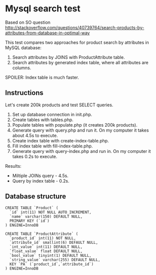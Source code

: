 # Mysql search test

Based on SO question http://stackoverflow.com/questions/40739764/search-products-by-attributes-from-database-in-optimal-way

This test compares two approaches for product search by attributes in MySQL database:

1. Search attributes by JOINS with ProductAttribute table.
2. Search attributes by generated index table, where all attributes are columns.

SPOILER: Index table is much faster.

## Instructions

Let's create 200k products and test SELECT queries.

1. Set up database connection in init.php.
2. Create tables with tables.php.
3. Populate tables with populate.php (it creates 200k products).
4. Generate query with query.php and run it. On my computer it takes about 4.5s to execute.
5. Create index table with create-index-table.php.
6. Fill index table with fill-index-table.php.
7. Generate query with query-index.php and run in. On my computer it takes 0.2s to execute.

Results:

 * Miltiple JOINs query - 4.5s.
 * Query by index table - 0.2s.

## Database structure

```
CREATE TABLE `Product` (
  `id` int(11) NOT NULL AUTO_INCREMENT,
  `name` varchar(150) DEFAULT NULL,
  PRIMARY KEY (`id`)
) ENGINE=InnoDB

CREATE TABLE `ProductAttribute` (
  `product_id` int(11) NOT NULL,
  `attribute_id` smallint(6) DEFAULT NULL,
  `int_value` int(11) DEFAULT NULL,
  `float_value` float DEFAULT NULL,
  `bool_value` tinyint(1) DEFAULT NULL,
  `string_value` varchar(255) DEFAULT NULL,
  KEY `PA` (`product_id`,`attribute_id`)
) ENGINE=InnoDB

```